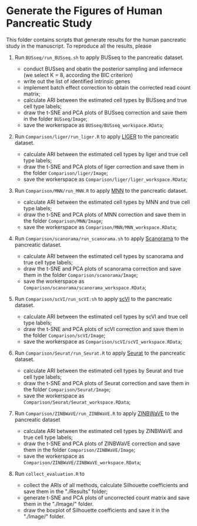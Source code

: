 # Generate the Figures of Human Pancreatic Study

This folder contains scripts that generate results for the human pancreatic study in the manuscript. To reproduce all the results, please

1. Run `BUSseq/run_BUSseq.sh` to apply BUSseq to the pancreatic dataset. 
   - conduct BUSseq and obatin the posterior sampling and infernece (we select K = 8, according the BIC criterion)
   - write out the list of identified intrinsic genes
   - implement batch effect correction to obtain the corrected read count matrix;
   - calculate ARI between the estimated cell types by BUSseq and true cell type labels;
   - draw the t-SNE and PCA plots of BUSseq correction and save them in the folder `BUSseq/Image`;
   - save the workerspace as `BUSseq/BUSseq_workspace.RData`;

2. Run `Comparison/liger/run_liger.R` to apply [LIGER](https://github.com/MacoskoLab/liger) to the pancreatic dataset.
   - calculate ARI between the estimated cell types by liger and true cell type labels;
   - draw the t-SNE and PCA plots of liger correction and save them in the folder `Comparison/liger/Image`;
   - save the workerspace as `Comparison/liger/liger_workspace.RData`;

3. Run `Comparison/MNN/run_MNN.R` to apply [MNN](https://github.com/MarioniLab/MNN2017) to the pancreatic dataset.
   - calculate ARI between the estimated cell types by MNN and true cell type labels;
   - draw the t-SNE and PCA plots of MNN correction and save them in the folder `Comparison/MNN/Image`;
   - save the workerspace as `Comparison/MNN/MNN_workspace.RData`;

4. Run `Comparison/scanorama/run_scanorama.sh` to apply [Scanorama](https://github.com/brianhie/scanorama) to the pancreatic dataset.
   - calculate ARI between the estimated cell types by scanorama and true cell type labels;
   - draw the t-SNE and PCA plots of scanorama correction and save them in the folder `Comparison/scanorama/Image`;
   - save the workerspace as `Comparison/scanorama/scanorama_workspace.RData`;

5. Run `Comparison/scVI/run_scVI.sh` to apply [scVI](https://github.com/YosefLab/scVI) to the pancreatic dataset.
   - calculate ARI between the estimated cell types by scVI and true cell type labels;
   - draw the t-SNE and PCA plots of scVI correction and save them in the folder `Comparison/scVI/Image`;
   - save the workerspace as `Comparison/scVI/scVI_workspace.RData`;

6. Run `Comparison/Seurat/run_Seurat.R` to apply [Seurat](https://satijalab.org/seurat/) to the pancreatic dataset.
   - calculate ARI between the estimated cell types by Seurat and true cell type labels;
   - draw the t-SNE and PCA plots of Seurat correction and save them in the folder `Comparison/Seurat/Image`;
   - save the workerspace as `Comparison/Seurat/Seurat_workspace.RData`;

7. Run `Comparison/ZINBWaVE/run_ZINBWaVE.R` to apply [ZINBWaVE](https://github.com/drisso/zinbwave) to the pancreatic dataset
   - calculate ARI between the estimated cell types by ZINBWaVE and true cell type labels;
   - draw the t-SNE and PCA plots of ZINBWaVE correction and save them in the folder `Comparison/ZINBWaVE/Image`;
   - save the workerspace as `Comparison/ZINBWaVE/ZINBWaVE_workspace.RData`;

8. Run `collect_evaluation.R` to
   - collect the ARIs of all methods, calculate Silhouette coefficients and save them in the "./Results" folder; 
   - generate t-SNE and PCA plots of uncorrected count matrix and save them in the "./Image/" folder.
   - draw the boxplot of Silhouette coefficients and save it in the "./Image/" folder.
